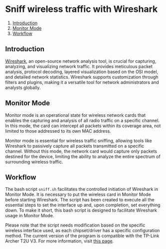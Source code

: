 # Sniff wireless traffic with Wireshark

1. [Introduction](#introduction)
2. [Monitor Mode](#monitor-mode)
3. [Workflow](#workflow)

## Introduction
[Wireshark](https://www.wireshark.org/), an open-source network analysis tool, is crucial for capturing, analyzing, and visualizing network traffic. It provides meticulous packet analysis, protocol decoding, layered visualization based on the OSI model, and detailed network statistics. Wireshark supports customization through filters and plugins, making it a versatile tool for network administrators and analysts globally.


## Monitor Mode
Monitor mode is an operational state for wireless network cards that enables the capturing and analysis of all radio traffic on a specific channel. In this mode, the card can intercept all packets within its coverage area, not limited to those addressed to its own MAC address.

Monitor mode is essential for wireless traffic sniffing, allowing tools like Wireshark to passively capture all packets transmitted on a specific channel. Without this mode, the network card would capture only packets destined for the device, limiting the ability to analyze the entire spectrum of surrounding wireless traffic.

## Workflow

The bash script `sniff.sh` facilitates the controlled initiation of Wireshark in Monitor Mode. It is necessary to put the wireless card in Monitor Mode before starting Wireshark. The script has been created to execute all the essential steps to set the interface up and, upon completion, set everything down.
To make it short, this bash script is designed to facilitate Wireshark usage in Monitor Mode.

Please note that the script needs modification based on the specific wireless interface used, as each chipset/driver has a specific configuration method. The current version of the program is compatible with the TP-Link Archer T2U V3. For more information, visit [this page](https://wiki.wireshark.org/CaptureSetup/WLAN).
